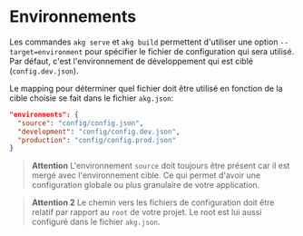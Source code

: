 # Environnements

Les commandes `akg serve` et `akg build` permettent d'utiliser une option `--target=environment` pour spécifier le fichier de configuration qui sera utilisé.
Par défaut, c'est l'environnement de développement qui est ciblé (`config.dev.json`).

Le mapping pour déterminer quel fichier doit être utilisé en fonction de la cible choisie se fait dans le fichier `akg.json`:

```json
"environments": {
  "source": "config/config.json",
  "development": "config/config.dev.json",
  "production": "config/config.prod.json"
}
```

> **Attention**
> L'environnement `source` doit toujours être présent car il est mergé avec l'environnement cible. Ce qui permet d'avoir une configuration globale ou plus granulaire de votre application.

> **Attention 2**
> Le chemin vers les fichiers de configuration doit être relatif par rapport au `root` de votre projet.
> Le root est lui aussi configuré dans le fichier `akg.json`.
